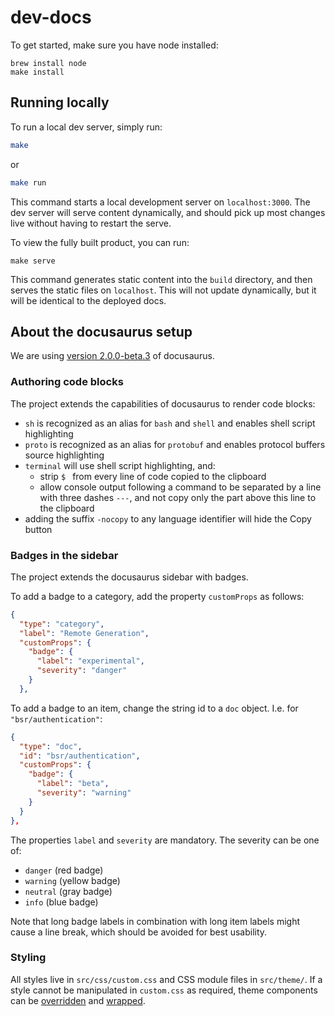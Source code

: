 # dev-docs

To get started, make sure you have node installed:

```
brew install node
make install
```

## Running locally
To run a local dev server, simply run:
```bash
make
```
or
```bash
make run
```
This command starts a local development server on `localhost:3000`. The dev server
will serve content dynamically, and should pick up most changes live without
having to restart the serve.

To view the fully built product, you can run:
```
make serve
```
This command generates static content into the `build` directory, and then serves
the static files on `localhost`. This will not update dynamically, but it will
be identical to the deployed docs.


## About the docusaurus setup

We are using [version 2.0.0-beta.3](https://docusaurus.io/docs/2.0.0-beta.3) of
docusaurus.


### Authoring code blocks

The project extends the capabilities of docusaurus to render code blocks:

- `sh` is recognized as an alias for `bash` and `shell` and enables shell script highlighting
- `proto` is recognized as an alias for `protobuf` and enables protocol buffers source highlighting
- `terminal` will use shell script highlighting, and:
  - strip `$ ` from every line of code copied to the clipboard
  - allow console output following a command to be separated by a line with three dashes `---`, and
    not copy only the part above this line to the clipboard
- adding the suffix `-nocopy` to any language identifier will hide the Copy button


### Badges in the sidebar

The project extends the docusaurus sidebar with badges.

To add a badge to a category, add the property `customProps` as follows:

```json
{
  "type": "category",
  "label": "Remote Generation",
  "customProps": {
    "badge": {
      "label": "experimental",
      "severity": "danger"
    }
  },
```

To add a badge to an item, change the string id to a `doc` object. I.e. for `"bsr/authentication"`:

```json
{
  "type": "doc",
  "id": "bsr/authentication",
  "customProps": {
    "badge": {
      "label": "beta",
      "severity": "warning"
    }
  }
},
```

The properties `label` and `severity` are mandatory. The severity can be one of:
- `danger` (red badge)
- `warning` (yellow badge)
- `neutral` (gray badge)
- `info` (blue badge)

Note that long badge labels in combination with long item labels might cause a line break, which
should be avoided for best usability.


### Styling

All styles live in `src/css/custom.css` and CSS module files in `src/theme/`.
If a style cannot be manipulated in `custom.css` as required, theme components
can be [overridden](https://docusaurus.io/docs/2.0.0-beta.3/typescript-support#swizzling-typescript-theme-components)
and [wrapped](https://docusaurus.io/docs/2.0.0-beta.3/using-themes#wrapping-theme-components).
